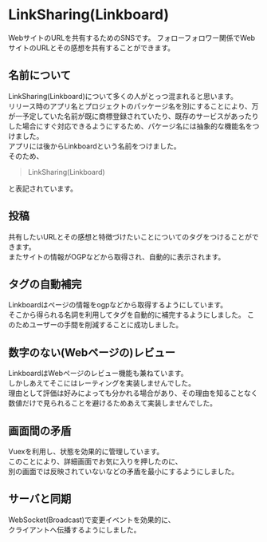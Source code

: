 # LinkSharing(Linkboard)
WebサイトのURLを共有するためのSNSです。
フォローフォロワー関係でWebサイトのURLとその感想を共有することができます。

## 名前について
LinkSharing(Linkboard)について多くの人がとっつ混まれると思います。  
リリース時のアプリ名とプロジェクトのパッケージ名を別にすることにより、万が一予定していた名前が既に商標登録されていたり、既存のサービスがあったりした場合にすぐ対応できるようにするため、パケージ名には抽象的な機能名をつけました。  
アプリには後からLinkboardという名前をつけました。  
そのため、
> LinkSharing(Linkboard)  

と表記されています。

## 投稿
共有したいURLとその感想と特徴づけたいことについてのタグをつけることができます。  
またサイトの情報がOGPなどから取得され、自動的に表示されます。  

## タグの自動補完
Linkboardはページの情報をogpなどから取得するようにしています。  
そこから得られる名詞を利用してタグを自動的に補完するようにしました。
このためユーザーの手間を削減することに成功しました。

## 数字のない(Webページの)レビュー
LinkboardはWebページのレビュー機能も兼ねています。  
しかしあえてそこにはレーティングを実装しませんでした。  
理由として評価は好みによっても分かれる場合があり、その理由を知ることなく数値だけで見られることを避けるためあえて実装しませんでした。 

## 画面間の矛盾
Vuexを利用し、状態を効果的に管理しています。  
このことにより、詳細画面でお気に入りを押したのに、  
別の画面では反映されていないなどの矛盾を最小にするようにしました。

## サーバと同期
WebSocket(Broadcast)で変更イベントを効果的に、  
クライアントへ伝播するようにしました。
